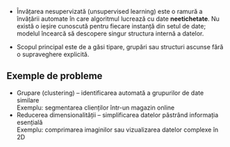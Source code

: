 - Învățarea nesupervizată (unsupervised learning) este o ramură a învățării automate în care algoritmul lucrează cu date **neetichetate**. Nu există o ieșire cunoscută pentru fiecare instanță din setul de date; modelul încearcă să descopere singur structura internă a datelor.

- Scopul principal este de a găsi tipare, grupări sau structuri ascunse fără o supraveghere explicită.

## Exemple de probleme

- Grupare (clustering) – identificarea automată a grupurilor de date similare  
  Exemplu: segmentarea clienților într-un magazin online
- Reducerea dimensionalității – simplificarea datelor păstrând informația esențială  
  Exemplu: comprimarea imaginilor sau vizualizarea datelor complexe în 2D